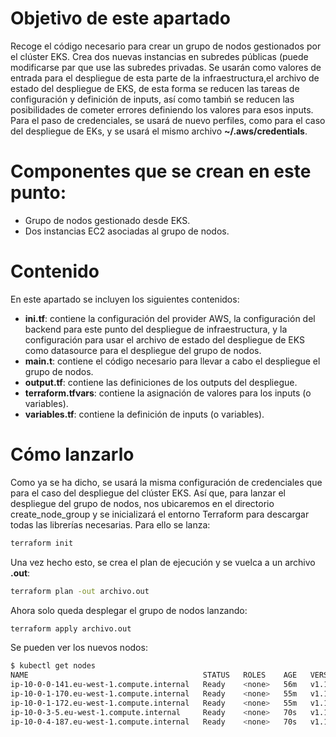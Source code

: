# Objetivo de este apartado

Recoge el código necesario para crear un grupo de nodos gestionados por el clúster EKS. Crea dos nuevas instancias en subredes públicas (puede modificarse par que use las subredes privadas. 
Se usarán como valores de entrada para el despliegue de esta parte de la infraestructura,el archivo de estado del despliegue de EKS, de esta forma se reducen las tareas de configuración y definición de inputs, así como tambiń se reducen las posibilidades de cometer errores definiendo los valores para esos inputs.
Para el paso de credenciales, se usará de nuevo perfiles, como para el caso del despliegue de EKs, y se usará el mismo archivo **~/.aws/credentials**.

# Componentes que se crean en este punto:

- Grupo de nodos gestionado desde EKS.
- Dos instancias EC2 asociadas al grupo de nodos.

# Contenido

En este apartado se incluyen los siguientes contenidos:
- **ini.tf**: contiene la configuración del provider AWS, la configuración del backend para este punto del despliegue de infraestructura, y la configuración para usar el archivo de estado del despliegue de EKS como datasource para el despliegue del grupo de nodos.
- **main.t**: contiene el código necesario para llevar a cabo el despliegue el grupo de nodos.
- **output.tf**: contiene las definiciones de los outputs del despliegue.
- **terraform.tfvars**: contiene la asignación de valores para los inputs (o variables).
- **variables.tf**: contiene la definición de inputs (o variables).

# Cómo lanzarlo

Como ya se ha dicho, se usará la misma configuración de credenciales que para el caso del despliegue del clúster EKS. Así que, para lanzar el despliegue del grupo de nodos, nos ubicaremos en el directorio create_node_group y se inicializará el entorno Terraform para descargar todas las librerías necesarias. Para ello se lanza:

```bash
terraform init
``` 
Una vez hecho esto, se crea el plan de ejecución y se vuelca a un archivo **.out**:

```bash
terraform plan -out archivo.out
``` 

Ahora solo queda desplegar el grupo de nodos lanzando:

```bash
terraform apply archivo.out
```

Se pueden ver los nuevos nodos:

```bash
$ kubectl get nodes
NAME                                       STATUS   ROLES    AGE   VERSION
ip-10-0-0-141.eu-west-1.compute.internal   Ready    <none>   56m   v1.18.9-eks-d1db3c
ip-10-0-1-170.eu-west-1.compute.internal   Ready    <none>   55m   v1.18.9-eks-d1db3c
ip-10-0-1-172.eu-west-1.compute.internal   Ready    <none>   55m   v1.18.9-eks-d1db3c
ip-10-0-3-5.eu-west-1.compute.internal     Ready    <none>   70s   v1.18.9-eks-d1db3c
ip-10-0-4-187.eu-west-1.compute.internal   Ready    <none>   70s   v1.18.9-eks-d1db3c
``` 

